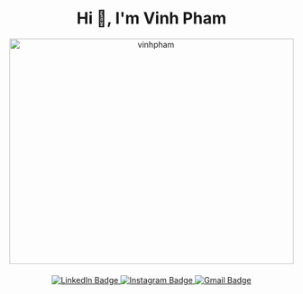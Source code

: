 <h1 align="center">Hi 👋, I'm Vinh Pham </h1>

<p align="center"> <img src="https://w0.peakpx.com/wallpaper/492/413/HD-wallpaper-anonymous-hacker-working.jpg" alt="vinhpham" height="400" width = "100%"/> </p>


<p style="margin-bottom: 20px;"></p>

<div id="badges" align="center">
  <a href="https://www.linkedin.com/in/vinh-pham-8ba02111b/" target="_blank">
    <img src="https://img.shields.io/badge/LinkedIn-blue?style=for-the-badge&logo=linkedin&logoColor=white" alt="LinkedIn Badge"/>
  </a>
  <a href="https://www.instagram.com/ocd.vinh/" target="_blank">
    <img src="https://img.shields.io/badge/Instagram-ff69b4?style=for-the-badge&logo=instagram&logoColor=white" alt="Instagram Badge"/>
  </a>
  <a href="mailto:vinhwin1810@gmail.com" target="_blank">
    <img src="https://img.shields.io/badge/Email-critical?style=for-the-badge&logo=gmail&logoColor=white" alt="Gmail Badge"/>
  </a>
</div>




